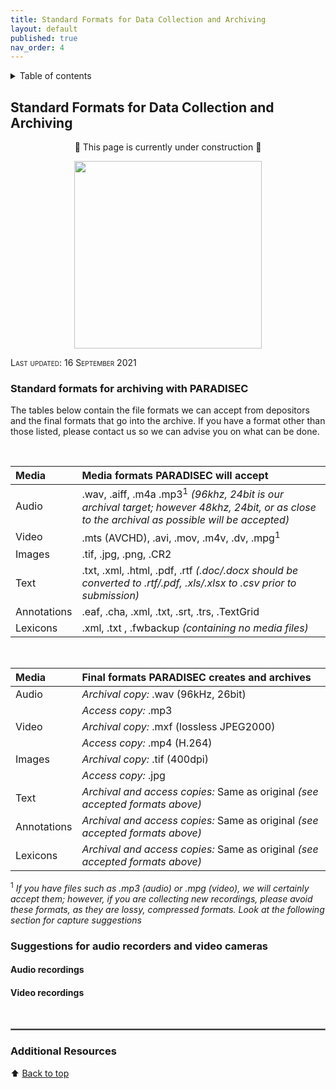 ```yaml
---
title: Standard Formats for Data Collection and Archiving
layout: default
published: true
nav_order: 4
---
```


<details closed markdown="block">
  <summary>
    Table of contents
  </summary>
  {: .text-delta }
1. TOC
{:toc}
</details>

<style>
H5{color:White !important;}
</style>

<style>
H6{color:White !important;}
</style>

## Standard Formats for Data Collection and Archiving

<p align="center">
🚧 This page is currently under construction 🚧
</p>

<p align="center">
  <img width="300" src="images/rainbow-zoom.xxx">
</p>

<span style="font-variant:small-caps;">Last updated: 16 September 2021</span>

### Standard formats for archiving with PARADISEC
The tables below contain the file formats we can accept from depositors and the final formats that go into the archive. If you have a format other than those listed, please contact us so we can advise you on what can be done.



<br>

| Media  |  Media formats PARADISEC will accept   | 
| :---   | :---                                        | 
| Audio  |  .wav, .aiff, .m4a .mp3<sup>1</sup> *(96khz, 24bit is our archival target; however 48khz, 24bit, or as close to the archival as possible will be accepted)* |
| Video  |  .mts (AVCHD), .avi, .mov, .m4v, .dv, .mpg<sup>1</sup> |
| Images | .tif, .jpg, .png, .CR2                      |
| Text   | .txt, .xml, .html, .pdf, .rtf *(.doc/.docx should be converted to .rtf/.pdf, .xls/.xlsx to .csv prior to submission)*                                        |
| Annotations | .eaf, .cha, .xml, .txt, .srt, .trs, .TextGrid|
| Lexicons |  .xml, .txt , .fwbackup *(containing no media files)*|

<br>

| Media  |  Final formats PARADISEC creates and archives| 
| :---   | :---                                       | 
| Audio  |  *Archival copy:* .wav (96kHz, 26bit)    |
|        |  *Access copy:* .mp3 
| Video  |  *Archival copy:* .mxf (lossless JPEG2000)|
|        |  *Access copy:* .mp4 (H.264)             |
| Images |  *Archival copy:* .tif (400dpi)          |
|        |  *Access copy:* .jpg                     |
| Text   |  *Archival and access copies:* Same as original *(see accepted formats above)*|
| Annotations | *Archival and access copies:* Same as original *(see accepted formats above)*|
| Lexicons | *Archival and access copies:* Same as original *(see accepted formats above)*|

<sup>1</sup> *If you have files such as .mp3 (audio) or .mpg (video), we will certainly accept them; however, if you are collecting new recordings, please avoid these formats, as they are lossy, compressed formats. Look at the following section for capture suggestions*


### Suggestions for audio recorders and video cameras


#### Audio recordings

#### Video recordings

<br>
<hr style="border:1px solid grey">

### Additional Resources


⬆️ [Back to top](#)

